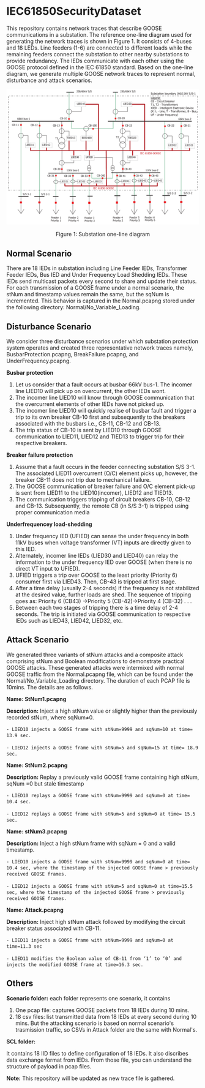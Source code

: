 # IEC61850SecurityDataset
This repository contains network traces that describe GOOSE communications in a substation. The reference one-line diagram used for generating the network traces is shown in Figure 1. It consists of 4-buses and 18 LEDs. Line feeders (1-6) are connected to different loads while the remaining feeders connect the substation to other nearby substations to provide redundancy. The IEDs communicate with  each other using the GOOSE protocol defined in the IEC 61850 standard. Based on the one-line diagram, we generate multiple GOOSE network traces to represent normal, disturbance and attack scenarios.

![one-line substation diagram](one_line.png)
<p align="center">Figure 1: Substation one-line diagram<p align="center">

## Normal Scenario
There are 18 IEDs in substation including Line Feeder IEDs, Transformer Feeder IEDs, Bus IED and Under Frequency Load Shedding IEDs.
These IEDs send multicast packets every second to share and update their status. For each transmission of a GOOSE frame under a normal scenario, the stNum and timestamp values remain the same, but the sqNum is incremented. This behavior is captured in the Normal.pcapng stored under the following directory: Normal/No_Variable_Loading.

## Disturbance Scenario

We consider three disturbance scenarios under which substation protection system operates and created three representative network traces namely, BusbarProtection.pcapng, BreakFailure.pcapng, and UnderFrequency.pcapng.

**Busbar protection** 

1. Let us consider that a fault occurs at busbar 66kV bus-1. The incomer line LIED10 will pick up on overcurrent, the other IEDs wont.
2. The incomer line LIED10 will know through GOOSE communication that the overcurrent elements of other IEDs have not picked up.
3. The incomer line LIED10 will quickly realise of busbar fault and trigger a trip to its own breaker CB-10 first and subsequently to the breakers associated with the busbars i.e., CB-11, CB-12 and CB-13.
4. The trip status of CB-10 is sent by LIED10 through GOOSE communication to LIED11, LIED12 and TIED13 to trigger trip for their respective breakers.

**Breaker failure protection**

1. Assume that a fault occurs in the feeder connecting substation S/S 3-1. The associated LIED11 overcurrent (O/C) element picks up, however, the breaker CB-11 does not trip due to mechanical failure.
2. The GOOSE communication of breaker failure and O/C element pick-up is sent from LIED11 to the LIED10(incomer), LIED12 and TIED13.
3. The communication triggers tripping of circuit breakers CB-10, CB-12 and CB-13. Subsequently, the remote CB (in S/S 3-1) is tripped using proper communication media

**Underfrequencey load-shedding**
1. Under frequency IED (UFIED) can sense the under frequency in both 11kV buses when voltage transformer (VT) inputs are directly given to this IED.
2. Alternately, incomer line IEDs (LIED30 and LIED40) can relay the information to the under frequency IED over GOOSE (when there is no direct VT input to UFIED).
3. UFIED triggers a trip over GOOSE to the least priority (Priority 6) consumer first via LIED43. Then, CB-43 is tripped at first stage.
4. After a time delay (usually 2-4 seconds) if the frequency is not stabilized at the desired value, further loads are shed. The sequence of tripping goes as: Priority 6 (CB43) →Priority 5 (CB-42)→Priority 4 (CB-32) . . .
5. Between each two stages of tripping there is a time delay of 2-4 seconds. The trip is initiated via GOOSE communication to respective IEDs such as LIED43, LIED42, LIED32, etc.


## Attack Scenario

We generated three variants of stNum attacks and a composite attack comprising stNum and Boolean modifications to demonstrate practical GOOSE attacks. These generated attacks were intermixed with normal GOOSE traffic from the Normal.pcapng file, which can be found under the Normal/No_Variable_Loading directory. The duration of each PCAP file is 10mins. The details are as follows.

**Name: StNum1.pcapng**

**Description:** Inject a high stNum value or slightly higher than the previously recorded stNum, where sqNum≠0.
	
	- LIED10 injects a GOOSE frame with stNum=9999 and sqNum=10 at time= 13.9 sec.
 	
	- LIED12 injects a GOOSE frame with stNum=5 and sqNum=15 at time= 18.9 sec.

**Name: StNum2.pcapng**

**Description:** Replay a previously valid GOOSE frame containing high stNum, sqNum =0 but stale timestamp
	
	- LIED10 replays a GOOSE frame with stNum=9999 and sqNum=0 at time= 10.4 sec.
	
	- LIED12 replays a GOOSE frame with stNum=5 and sqNum=0 at time= 15.5 sec.

**Name: stNum3.pcapng**

**Description:** Inject a high stNum frame with sqNum = 0 and a valid timestamp.
	
	- LIED10 injects a GOOSE frame with stNum=9999 and sqNum=0 at time= 10.4 sec, where the timestamp of the injected GOOSE frame > previously received GOOSE frames.
	
	- LIED12 injects a GOOSE frame with stNum=5 and sqNum=0 at time=15.5 sec, where the timestamp of the injected GOOSE frame > previously received GOOSE frames.

**Name: Attack.pcapng**

**Description:** Inject high stNum attack followed by modifying the circuit breaker status associated with CB-11. 
	
	- LIED11 injects a GOOSE frame with stNum=9999 and sqNum=0 at time=11.3 sec
	
	- LIED11 modifies the Boolean value of CB-11 from ‘1’ to ‘0’ and injects the modified GOOSE frame at time=16.3 sec. 


## Others

**Scenario folder:**  each folder represents one scenario, it contains

	
1. One pcap file: captures GOOSE packets from 18 IEDs during 10 mins. 	
2. 18 csv files: list transmitted data from 18 IEDs at every second during 10 mins. But the attacking scenario is based on normal scenario's trasmission traffic, so CSVs in Attack folder are the same with Normal's.

**SCL folder:**
	
It contains 18 IID files to define configuration of 18 IEDs. It also discribes data exchange format from IEDs. From those file, you can understand the structure of payload in pcap files.

**Note:** This repository will be updated as new trace file is gathered.

